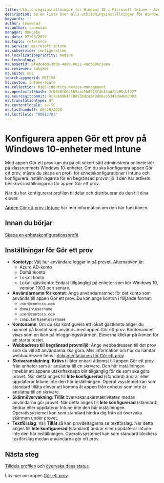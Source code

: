 ```yaml
---
title: Utbildningsinställningar för Windows 10 i Microsoft Intune – Azure | Microsoft Docs
description: Se en lista över alla utbildningsinställningar för Windows 10-enheter. Använd de här inställningarna i en konfigurationsprofil för enheter med appen Gör ett prov, välj hur användare eller elever loggar in, övervaka skärmen under provet och mer i Intune.
keywords: ''
author: lenewsad
ms.author: lanewsad
manager: dougeby
ms.date: 07/03/2019
ms.topic: reference
ms.service: microsoft-intune
ms.subservice: configuration
ms.localizationpriority: medium
ms.technology: ''
ms.assetid: 6f4de4bd-3dde-4a8d-8e22-46c5d06c3eea
ms.reviewer: kakyker
ms.suite: ems
search.appverid: MET150
ms.custom: intune-azure
ms.collection: M365-identity-device-management
ms.openlocfilehash: 2c6648f66c585dac5b8913fdb13adfcb98cbf927
ms.sourcegitcommit: 0c7e6b9b47788930dca543d86a95348da4b0d902
ms.translationtype: HT
ms.contentlocale: sv-SE
ms.lasthandoff: 08/26/2020
ms.locfileid: "88912703"
---
```

# <a name="configure-the-take-a-test-app-on-windows-10-devices-using-intune"></a>Konfigurera appen Gör ett prov på Windows 10-enheter med Intune

Med appen Gör ett prov kan du på ett säkert sätt administrera onlinetester på klassrummets Windows 10-enheter. Om du ska konfigurera appen Gör ett prov, måste du skapa en profil för enhetskonfigurationer i Intune och konfigurera inställningarna för en begränsad provmiljö. I den här artikeln beskrivs inställningarna för appen Gör ett prov. 

När du har konfigurerat profilen tilldelar och distribuerar du den till dina elever. 

[Appen Gör ett prov i Intune](education-settings-configure.md) har mer information om den här funktionen.

## <a name="before-you-begin"></a>Innan du börjar

[Skapa en enhetskonfigurationsprofil](education-settings-configure.md#create-a-device-profile).

## <a name="take-a-test-settings"></a>Inställningar för Gör ett prov

- **Kontotyp**: Välj hur användare loggar in på provet. Alternativen är:
  - Azure AD-konto
  - Domänkonto
  - Lokalt konto
  - Lokalt gästkonto: Endast tillgängligt på enheter som kör Windows 10, version 1903 och senare.
- **Användarnamn för kontot**: Ange användarnamnet för det konto som används till appen Gör ett prov. Du kan ange konton i följande format:
  - `user@contoso.com`
  - `domain\username`
  - `user@contoso.com`
  - `computerName\username`
- **Kontonamn**: Om du ska konfigurera ett lokalt gästkonto anger du namnet på kontot som används med appen Gör ett prov. Kontonamnet visas som en ikon på inloggningsskärmen. Eleverna klickar på ikonen för att starta testet.  
- **Webbadress till begränsad provmiljö**: Ange webbadressen till det prov som du vill att användarna ska göra. Mer information om hur du hämtar webbadressen finns i [dokumentationen för Gör ett prov](/education/windows/take-tests-in-windows-10).
- **Skrivaranslutning**: **Krävs** tillåter enbart åtkomst till appen Gör ett prov från enheter som är anslutna till en skrivare. Den här inställningen innebär att appens utskriftsknapp blir tillgänglig för de som ska göra provet. När detta anges till **Inte konfigurerad** (standard) ändrar eller uppdaterar Intune inte den här inställningen. Operativsystemet kan som standard tillåta elever att komma åt appen från enheter som inte är anslutna till en skrivare.  
- **Skärmövervakning**: **Tillåt** övervakar skärmaktiviteten medan användarna gör provet. När detta anges till **Inte konfigurerad** (standard) ändrar eller uppdaterar Intune inte den här inställningen. Operativsystemet kan som standard hindra dig från att övervaka skärmen under provet.
- **Textförslag**: Välj **Tillåt** så kan provdeltagarna se textförslag. När detta anges till **Inte konfigurerad** (standard) ändrar eller uppdaterar Intune inte den här inställningen. Operativsystemet kan som standard blockera textförslag medan användarna gör ett prov.

## <a name="next-steps"></a>Nästa steg

[Tilldela profilen](device-profile-assign.md) och [övervaka dess status](device-profile-monitor.md).

Läs mer om appen [Gör ett prov](education-settings-configure.md).
